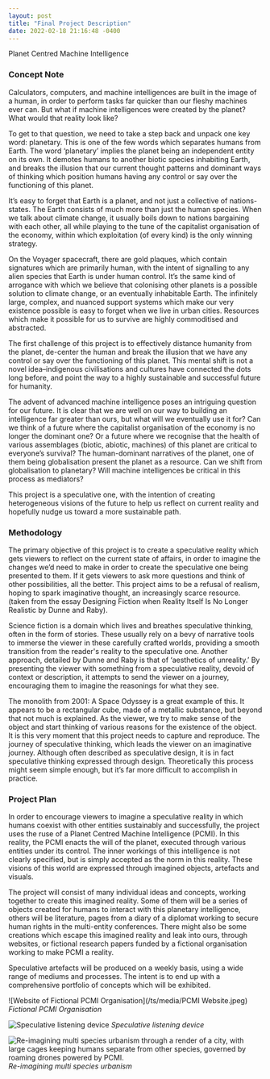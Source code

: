 ```yaml
---
layout: post
title: "Final Project Description"
date: 2022-02-18 21:16:48 -0400
---
```


Planet Centred Machine Intelligence


### Concept Note

Calculators, computers, and machine intelligences are built in the image of a human, in order to perform tasks far quicker than our fleshy machines ever can. But what if machine intelligences were created by the planet? What would that reality look like?

To get to that question, we need to take a step back and unpack one key word: planetary. This is one of the few words which separates humans from Earth. The word ‘planetary’ implies the planet being an independent entity on its own. It demotes humans to another biotic species inhabiting Earth, and breaks the illusion that our current thought patterns and dominant ways of thinking which position humans having any control or say over the functioning of this planet.

It’s easy to forget that Earth is a planet, and not just a collective of nations-states. The Earth consists of much more than just the human species. When we talk about climate change, it usually boils down to nations bargaining with each other, all while playing to the tune of the capitalist organisation of the economy, within which exploitation (of every kind) is the only winning strategy.

On the Voyager spacecraft, there are gold plaques, which contain signatures which are primarily human, with the intent of signalling to any alien species that Earth is under human control. It’s the same kind of arrogance with which we believe that colonising other planets is a possible solution to climate change, or an eventually inhabitable Earth. The infinitely large, complex, and nuanced support systems which make our very existence possible is easy to forget when we live in urban cities. Resources which make it possible for us to survive are highly commoditised and abstracted.

The first challenge of this project is to effectively distance humanity from the planet, de-center the human and break the illusion that we have any control or say over the functioning of this planet. This mental shift is not a novel idea–indigenous civilisations and cultures have connected the dots long before, and point the way to a highly sustainable and successful future for humanity.

The advent of advanced machine intelligence poses an intriguing question for our future. It is clear that we are well on our way to building an intelligence far greater than ours, but what will we eventually use it for? Can we think of a future where the capitalist organisation of the economy is no longer the dominant one? Or a future where we recognise that the health of various assemblages (biotic, abiotic, machines) of this planet are critical to everyone’s survival? The human-dominant narratives of the planet, one of them being globalisation present the planet as a resource. Can we shift from globalisation to planetary? Will machine intelligences be critical in this process as mediators?

This project is a speculative one, with the intention of creating heterogeneous visions of the future to help us reflect on current reality and hopefully nudge us toward a more sustainable path.

### Methodology

The primary objective of this project is to create a speculative reality which gets viewers to reflect on the current state of affairs, in order to imagine the changes we’d need to make in order to create the speculative one being presented to them. If it gets viewers to ask more questions and think of other possibilities, all the better. This project aims to be a refusal of realism, hoping to spark imaginative thought, an increasingly scarce resource. (taken from the essay Designing Fiction when Reality Itself Is No Longer Realistic by Dunne and Raby).

Science fiction is a domain which lives and breathes speculative thinking, often in the form of stories. These usually rely on a bevy of narrative tools to immerse the viewer in these carefully crafted worlds, providing a smooth transition from the reader's reality to the speculative one. Another approach, detailed by Dunne and Raby is that of ‘aesthetics of unreality.’ By presenting the viewer with something from a speculative reality, devoid of context or description, it attempts to send the viewer on a journey, encouraging them to imagine the reasonings for what they see.

The monolith from 2001: A Space Odyssey is a great example of this. It appears to be a rectangular cube, made of a metallic substance, but beyond that not much is explained. As the viewer, we try to make sense of the object and start thinking of various reasons for the existence of the object. It is this very moment that this project needs to capture and reproduce. The journey of speculative thinking, which leads the viewer on an imaginative journey. Although often described as speculative design, it is in fact speculative thinking expressed through design. Theoretically this process might seem simple enough, but it’s far more difficult to accomplish in practice.


### Project Plan

In order to encourage viewers to imagine a speculative reality in which humans coexist with other entities sustainably and successfully, the project uses the ruse of a Planet Centred Machine Intelligence (PCMI). In this reality, the PCMI enacts the will of the planet, executed through various entities under its control. The inner workings of this intelligence is not clearly specified, but is simply accepted as the norm in this reality. These visions of this world are expressed through imagined objects, artefacts and visuals.

The project will consist of many individual ideas and concepts, working together to create this imagined reality. Some of them will be a series of objects created for humans to interact with this planetary intelligence, others will be literature, pages from a diary of a diplomat working to secure human rights in the multi-entity conferences. There might also be some creations which escape this imagined reality and leak into ours, through websites, or fictional research papers funded by a fictional organisation working to make PCMI a reality.

Speculative artefacts will be produced on a weekly basis, using a wide range of mediums and processes. The intent is to end up with a comprehensive portfolio of concepts which will be exhibited.

![Website of Fictional PCMI Organisation](/ts/media/PCMI Website.jpeg)
*Fictional PCMI Organisation*

![Speculative listening device](/ts/media/listening-device-2.jpg)
*Speculative listening device*

![Re-imagining multi species urbanism through a render of a city, with large cages keeping humans separate from other species, governed by roaming drones powered by PCMI.](/ts/media/monaco25.png)
*Re-imagining multi species urbanism*
